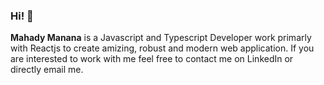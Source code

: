 ### Hi! 👋

**Mahady Manana** is a Javascript and Typescript Developer work primarly with Reactjs to create amizing, robust and modern web application.
If you are interested to work with me feel free to contact me on LinkedIn or directly email me.
